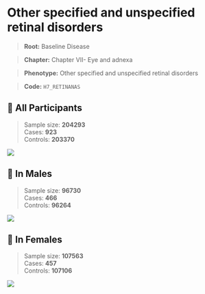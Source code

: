 # Other specified and unspecified retinal disorders

> **Root:** Baseline Disease  

> **Chapter:** Chapter VII- Eye and adnexa  

> **Phenotype:** Other specified and unspecified retinal disorders  

> **Code:** `H7_RETINANAS`

## 🧪 All Participants  
> Sample size: **204293**  
> Cases: **923**  
> Controls: **203370**
<img src="/Disease/Figures/ALL/Incidence/H7_RETINANAS.png"/>
<CsvTable src="/Disease_Data/ALL/Incidence/COX_H7_RETINANAS.csv" label="🔍 View full results" />

## 👨 In Males  
> Sample size: **96730**  
> Cases: **466**  
> Controls: **96264**
<img src="/Disease/Figures/Male/Incidence/H7_RETINANAS.png"/>
<CsvTable src="/Disease_Data/Male/Incidence/COX_H7_RETINANAS.csv" label="🔍 View full results" />

## 👩 In Females  
> Sample size: **107563**  
> Cases: **457**  
> Controls: **107106**
<img src="/Disease/Figures/Female/Incidence/H7_RETINANAS.png"/>
<CsvTable src="/Disease_Data/Female/Incidence/COX_H7_RETINANAS.csv" label="🔍 View full results" />
